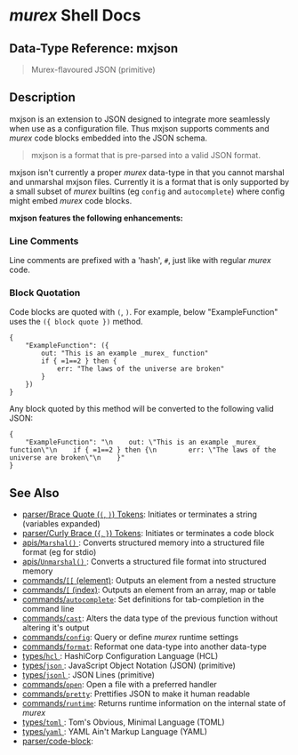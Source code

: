 # _murex_ Shell Docs

## Data-Type Reference: mxjson

> Murex-flavoured JSON (primitive)

## Description

mxjson is an extension to JSON designed to integrate more seamlessly when
use as a configuration file. Thus mxjson supports comments and _murex_ code
blocks embedded into the JSON schema.

> mxjson is a format that is pre-parsed into a valid JSON format.

mxjson isn't currently a proper _murex_ data-type in that you cannot marshal
and unmarshal mxjson files. Currently it is a format that is only supported
by a small subset of _murex_ builtins (eg `config` and `autocomplete`) where
config might embed _murex_ code blocks.

**mxjson features the following enhancements:**

### Line Comments

Line comments are prefixed with a 'hash', `#`, just like with regular _murex_
code.

### Block Quotation

Code blocks are quoted with `(`, `)`. For example, below "ExampleFunction"
uses the `({ block quote })` method.

    {
        "ExampleFunction": ({
            out: "This is an example _murex_ function"
            if { =1==2 } then {
                err: "The laws of the universe are broken"
            }
        })
    }
    
Any block quoted by this method will be converted to the following valid JSON:

    {
        "ExampleFunction": "\n    out: \"This is an example _murex_ function\"\n    if { =1==2 } then {\n        err: \"The laws of the universe are broken\"\n    }"
    }

## See Also

* [parser/Brace Quote (`(`, `)`) Tokens](../parser/brace-quote.md):
  Initiates or terminates a string (variables expanded)
* [parser/Curly Brace (`{`, `}`) Tokens](../parser/curly-brace.md):
  Initiates or terminates a code block
* [apis/`Marshal()` ](../apis/marshal.md):
  Converts structured memory into a structured file format (eg for stdio)
* [apis/`Unmarshal()` ](../apis/unmarshal.md):
  Converts a structured file format into structured memory
* [commands/`[[` (element)](../commands/element.md):
  Outputs an element from a nested structure
* [commands/`[` (index)](../commands/index.md):
  Outputs an element from an array, map or table
* [commands/`autocomplete`](../commands/autocomplete.md):
  Set definitions for tab-completion in the command line
* [commands/`cast`](../commands/cast.md):
  Alters the data type of the previous function without altering it's output
* [commands/`config`](../commands/config.md):
  Query or define _murex_ runtime settings
* [commands/`format`](../commands/format.md):
  Reformat one data-type into another data-type
* [types/`hcl` ](../types/hcl.md):
  HashiCorp Configuration Language (HCL)
* [types/`json` ](../types/json.md):
  JavaScript Object Notation (JSON) (primitive)
* [types/`jsonl` ](../types/jsonl.md):
  JSON Lines (primitive)
* [commands/`open`](../commands/open.md):
  Open a file with a preferred handler
* [commands/`pretty`](../commands/pretty.md):
  Prettifies JSON to make it human readable
* [commands/`runtime`](../commands/runtime.md):
  Returns runtime information on the internal state of _murex_
* [types/`toml` ](../types/toml.md):
  Tom's Obvious, Minimal Language (TOML)
* [types/`yaml` ](../types/yaml.md):
  YAML Ain't Markup Language (YAML)
* [parser/code-block](../parser/code-block.md):
  